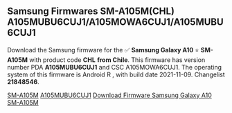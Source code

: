 <h2>Samsung Firmwares SM-A105M(CHL) A105MUBU6CUJ1/A105MOWA6CUJ1/A105MUBU6CUJ1</h2>
Download the Samsung firmware for the ✅ <strong>Samsung Galaxy A10 </strong> ⭐ <strong>SM-A105M</strong> with product code <strong>CHL</strong> <strong> from Chile</strong>. This firmware has version number PDA <strong>A105MUBU6CUJ1</strong> and CSC A105MOWA6CUJ1. The operating system of this firmware is Android R , with build date 2021-11-09. Changelist <strong>21848546</strong>.


[SM-A105M](https://samfirm.shop/samsung/model/SM-A105M)
[A105MUBU6CUJ1](https://samfirm.shop/samsung/pda/A105MUBU6CUJ1)
[Download Firmware Samsung Galaxy A10 SM-A105M](https://samfirm.shop/samsung/firmware/472750)
